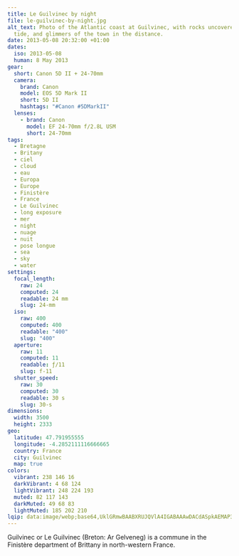 ```yaml
---
title: Le Guilvinec by night
file: le-guilvinec-by-night.jpg
alt_text: Photo of the Atlantic coast at Guilvinec, with rocks uncovered at low
  tide, and glimmers of the town in the distance.
date: 2013-05-08 20:32:00 +01:00
dates:
  iso: 2013-05-08
  human: 8 May 2013
gear:
  short: Canon 5D II + 24-70mm
  camera:
    brand: Canon
    model: EOS 5D Mark II
    short: 5D II
    hashtags: "#Canon #5DMarkII"
  lenses:
    - brand: Canon
      model: EF 24-70mm f/2.8L USM
      short: 24-70mm
tags:
  - Bretagne
  - Britany
  - ciel
  - cloud
  - eau
  - Europa
  - Europe
  - Finistère
  - France
  - Le Guilvinec
  - long exposure
  - mer
  - night
  - nuage
  - nuit
  - pose longue
  - sea
  - sky
  - water
settings:
  focal_length:
    raw: 24
    computed: 24
    readable: 24 mm
    slug: 24-mm
  iso:
    raw: 400
    computed: 400
    readable: "400"
    slug: "400"
  aperture:
    raw: 11
    computed: 11
    readable: ƒ/11
    slug: f-11
  shutter_speed:
    raw: 30
    computed: 30
    readable: 30 s
    slug: 30-s
dimensions:
  width: 3500
  height: 2333
geo:
  latitude: 47.791955555
  longitude: -4.2852111116666665
  country: France
  city: Guilvinec
  map: true
colors:
  vibrant: 238 146 16
  darkVibrant: 4 68 124
  lightVibrant: 248 224 193
  muted: 82 117 143
  darkMuted: 49 68 83
  lightMuted: 185 202 210
lqip: data:image/webp;base64,UklGRmwBAABXRUJQVlA4IGABAAAwDACdASpkAEMAP3Goyls0tzwlrrMLW4AuCWNt6vjVrY/GQWIpNTIZWO/jxo5aicM7+nz378aWKIk0J5d7aYkzHayExBhnzkM1sCuWUV0TZnHPpZLc2V/UEt/++lJJn65B0sm8Osu/aEogAP7q+XtFJW2WDElbYh0X9FTa6MV0hvJD5itkQeL2wW/WkQ6N+randQEmRRxFOjerLrbMDFPJb9FZSWThj2emfHsr9cMjPC+gh+AYo8mJqlhStTK1i25f9abCo8eK7BXoKplcgH3eFX3BofWEYo1cYqfv9rx8wc4G0JR1KawpUGaQSMz7EQkY8R83mP4H2/SSmBxb/7H1RpR9rVfXd8AE1LqlvXi7+3UMOYkAZSOh2AZWs710OrE9jGMgMZiswEjDlrnKoq+lR6eBFQwlzQ/XkurcpY2S8AeQ14VUTiubn2sAtz+4DEg9cYk0U4Cmdvs4jOFdKTAA
---
```


Guilvinec or Le Guilvinec (Breton: Ar Gelveneg) is a commune in the Finistère department of Brittany in north-western France.
